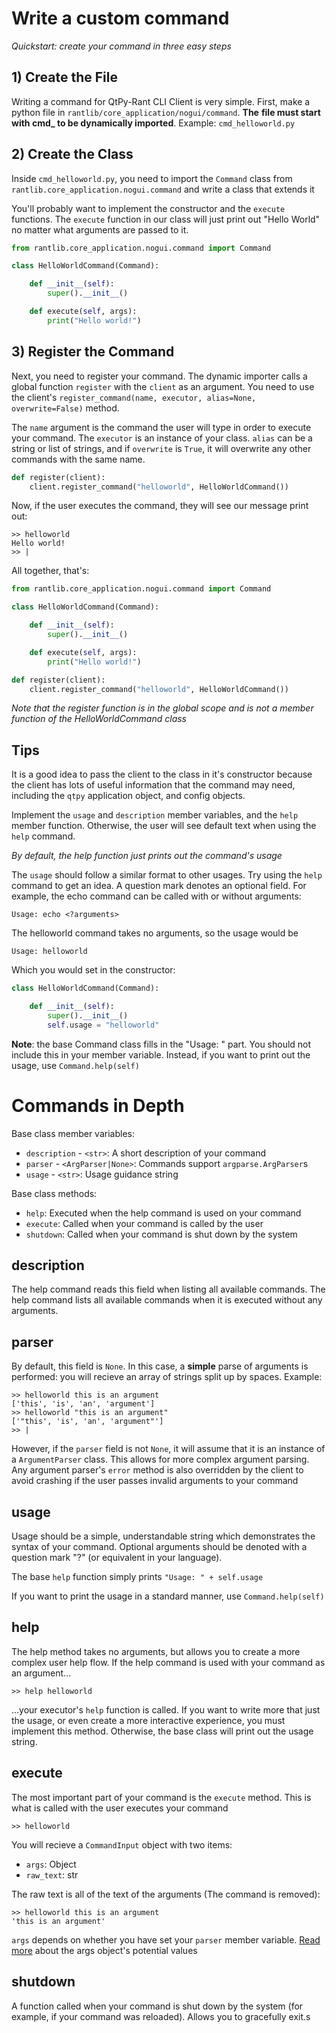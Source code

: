 # Write a custom command
*Quickstart: create your command in three easy steps*

## 1) Create the File
Writing a command for QtPy-Rant CLI Client is very simple. First,
make a python file in `rantlib/core_application/nogui/command`. **The**
**file must start with cmd_ to be dynamically imported**. Example: 
`cmd_helloworld.py`

## 2) Create the Class
Inside `cmd_helloworld.py`, you need to import the `Command` class from
`rantlib.core_application.nogui.command` and write a class that extends it

You'll probably want to implement the constructor and the `execute`
functions. The `execute` function in our class will just print
out "Hello World" no matter what arguments are passed to it.

```python
from rantlib.core_application.nogui.command import Command

class HelloWorldCommand(Command):

    def __init__(self):
        super().__init__()

    def execute(self, args):
        print("Hello world!")
```

## 3) Register the Command
Next, you need to register your command. The dynamic importer
calls a global function `register` with the `client` as an argument.
You need to use the client's 
`register_command(name, executor, alias=None, overwrite=False)`
method.

The `name` argument is the command the user will type in order
to execute your command. The `executor` is an instance of your class.
`alias` can be a string or list of strings, and if `overwrite` is
`True`, it will overwrite any other commands with the same name.

```python
def register(client):
    client.register_command("helloworld", HelloWorldCommand())
```

Now, if the user executes the command, they will see our message
print out:

```
>> helloworld
Hello world!
>> |
```

All together, that's:

```python
from rantlib.core_application.nogui.command import Command

class HelloWorldCommand(Command):

    def __init__(self):
        super().__init__()

    def execute(self, args):
        print("Hello world!")

def register(client):
    client.register_command("helloworld", HelloWorldCommand())
```
*Note that the register function is in the global scope and is not*
*a member function of the HelloWorldCommand class*

## Tips
It is a good idea to pass the client to the class in it's constructor
because the client has lots of useful information that the command
may need, including the `qtpy` application object, and config objects.

Implement the `usage` and `description` member variables, and the `help`
member function. Otherwise, the user will see default text when using
the `help` command.

*By default, the help function just prints out the command's usage*

The `usage` should follow a similar format to other usages. Try using
the `help` command to get an idea. A question mark denotes an optional
field. For example, the echo command can be called with or without
arguments:

```
Usage: echo <?arguments>
```

The helloworld command takes no arguments, so the usage would
be

```
Usage: helloworld
```

Which you would set in the constructor:

```python
class HelloWorldCommand(Command):

    def __init__(self):
        super().__init__()
        self.usage = "helloworld"
```

**Note**: the base Command class fills in the "Usage: " part. You should
not include this in your member variable. Instead, if you want to print
out the usage, use `Command.help(self)`

# Commands in Depth

Base class member variables:

* `description` - `<str>`: A short description of your command
* `parser` - `<ArgParser|None>`: Commands support `argparse.ArgParser`s
* `usage` - `<str>`: Usage guidance string

Base class methods:

* `help`: Executed when the help command is used on your command
* `execute`: Called when your command is called by the user
* `shutdown`: Called when your command is shut down by the system

## description
The help command reads this field when listing all available
commands. The help command lists all available commands when
it is executed without any arguments.

## parser
By default, this field is `None`. In this case, a **simple** parse
of arguments is performed: you will recieve an array of strings
split up by spaces. Example:

```
>> helloworld this is an argument
['this', 'is', 'an', 'argument']
>> helloworld "this is an argument"
['"this', 'is', 'an', 'argument"']
>> |
```

However, if the `parser` field is not `None`, it will assume that
it is an instance of a `ArgumentParser` class. This allows for
more complex argument parsing. Any argument parser's `error` method
is also overridden by the client to avoid crashing if the user passes
invalid arguments to your command


## usage
Usage should be a simple, understandable string which demonstrates the
syntax of your command. Optional arguments should be denoted with a
question mark "?" (or equivalent in your language).

The base `help` function simply prints `"Usage: " + self.usage`

If you want to print the usage in a standard manner, use `Command.help(self)`

## help
The help method takes no arguments, but allows you to create a more
complex user help flow. If the help command is used with your command
as an argument...

```
>> help helloworld
```

...your executor's `help` function is called. If you want to write
more that just the usage, or even create a more interactive experience,
you must implement this method. Otherwise, the base class will
print out the usage string.

## execute
The most important part of your command is the `execute` method. This
is what is called with the user executes your command

```
>> helloworld
```

You will recieve a `CommandInput` object with two items:

* `args`: Object
* `raw_text`: str

The raw text is all of the text of the arguments (The command is removed):
```
>> helloworld this is an argument
'this is an argument'
```

`args` depends on whether you have set your `parser` member variable.
[Read more](#parser) about the args object's potential values

## shutdown
A function called when your command is shut down by the system (for
example, if your command was reloaded). Allows you to gracefully
exit.s
